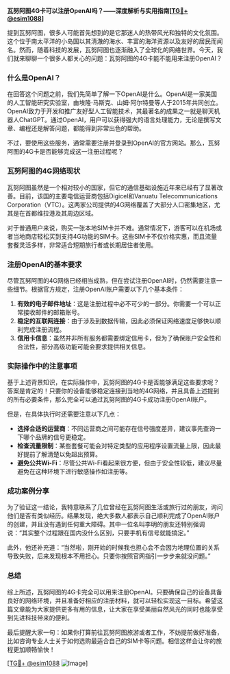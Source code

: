 **瓦努阿图4G卡可以注册OpenAI吗？——深度解析与实用指南[[TG💪+ @esim1088](https://t.me/s/esim1088)]**

提到瓦努阿图，很多人可能首先想到的是它那迷人的热带风光和独特的文化氛围。这个位于南太平洋的小岛国以其清澈的海水、丰富的海洋资源以及友好的居民而闻名。然而，随着科技的发展，瓦努阿图也逐渐融入了全球化的网络世界。今天，我们就来聊聊一个很多人都关心的问题：瓦努阿图的4G卡能不能用来注册OpenAI？

### 什么是OpenAI？

在回答这个问题之前，我们先简单了解一下OpenAI是什么。OpenAI是一家美国的人工智能研究实验室，由埃隆·马斯克、山姆·阿尔特曼等人于2015年共同创立。OpenAI致力于开发和推广友好型人工智能技术，其最著名的成果之一就是聊天机器人ChatGPT。通过OpenAI，用户可以获得强大的语言处理能力，无论是撰写文章、编程还是解答问题，都能得到非常出色的帮助。

不过，要使用这些服务，通常需要注册并登录到OpenAI的官方网站。那么，瓦努阿图的4G卡是否能够完成这一注册过程呢？

### 瓦努阿图的4G网络现状

瓦努阿图虽然是一个相对较小的国家，但它的通信基础设施近年来已经有了显著改善。目前，该国的主要电信运营商包括Digicel和Vanuatu Telecommunications Corporation（VTC）。这两家公司提供的4G网络覆盖了大部分人口密集地区，尤其是在首都维拉港及其周边区域。

对于普通用户来说，购买一张本地SIM卡并不难。通常情况下，游客可以在机场或者当地商店轻松买到支持4G功能的SIM卡。这些SIM卡不仅价格实惠，而且流量套餐灵活多样，非常适合短期旅行者或长期居住者使用。

### 注册OpenAI的基本要求

尽管瓦努阿图的4G网络已经相当成熟，但在尝试注册OpenAI时，仍然需要注意一些细节。根据官方规定，注册OpenAI账户需要以下几个基本条件：

1. **有效的电子邮件地址**：这是注册过程中必不可少的一部分。你需要一个可以正常接收邮件的邮箱账号。
2. **稳定的互联网连接**：由于涉及到数据传输，因此必须保证网络速度足够快以顺利完成注册流程。
3. **信用卡信息**：虽然并非所有服务都需要绑定信用卡，但为了确保账户安全性和合法性，部分高级功能可能会要求提供相关信息。

### 实际操作中的注意事项

基于上述背景知识，在实际操作中，瓦努阿图的4G卡是否能够满足这些要求呢？答案是肯定的！只要你的设备能够稳定连接到当地的4G网络，并且具备上述提到的所有必要条件，那么完全可以通过瓦努阿图的4G卡成功注册OpenAI账户。

但是，在具体执行时还需要注意以下几点：
- **选择合适的运营商**：不同运营商之间可能存在信号强度差异，建议事先查询一下哪个品牌的信号更稳定。
- **检查流量限制**：某些套餐可能会对特定类型的应用程序设置流量上限，因此最好提前了解清楚以免超出预算。
- **避免公共Wi-Fi**：尽管公共Wi-Fi看起来很方便，但由于安全性较低，建议尽量避免在这种环境下进行敏感操作如注册等。

### 成功案例分享

为了验证这一结论，我特意联系了几位曾经在瓦努阿图生活或旅行过的朋友，询问他们是否有类似经历。结果发现，绝大多数人都表示自己顺利完成了OpenAI账户的创建，并且没有遇到任何重大障碍。其中一位名叫李明的朋友还特别强调说：“其实整个过程跟在国内没什么区别，只要手机有信号就能搞定。”

此外，他还补充道：“当然啦，刚开始的时候我也担心会不会因为地理位置的关系导致失败，后来发现根本不用担心。只要你按照官网指引一步步来就没问题。”

### 总结

综上所述，瓦努阿图的4G卡完全可以用来注册OpenAI。只要确保自己的设备具备良好的网络环境，并且准备好相应的注册材料，就可以轻松实现这一目标。希望这篇文章能为大家提供更多有用的信息，让大家在享受美丽自然风光的同时也能享受到先进科技带来的便利。

最后提醒大家一句：如果你打算前往瓦努阿图旅游或者工作，不妨提前做好准备，比如咨询专业人士关于如何选购最适合自己的SIM卡等问题。相信这样会让你的旅程更加顺畅愉快！

[[TG💪+ @esim1088](https://t.me/s/esim1088) ![Image](https://i.postimg.cc/4NQfJmqS/Snipaste-2025-05-13-00-14-12.png)]